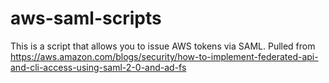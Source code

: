 # aws-saml-scripts
This is a script that allows you to issue AWS tokens via SAML. Pulled from https://aws.amazon.com/blogs/security/how-to-implement-federated-api-and-cli-access-using-saml-2-0-and-ad-fs

